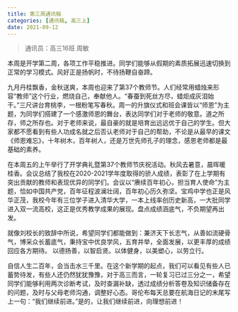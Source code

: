 ```yaml
---
title: 第三周通讯稿
categories: [通讯稿, 高三上]
date: 2021-09-12
---
```


> 通讯员：高三16班 周敏

本周是开学第二周，各项工作平稳推进。同学们能够从假期的素质拓展迅速切换到正常的学习模式。风好正是扬帆时，不待扬鞭自奋蹄。

九月丹桂飘香，金秋送爽，本周也迎来了第37个教师节。人们经常用蜡烛来形容“教师”这个行业，燃烧自己，奉献他人。“春蚕到死丝方尽，蜡炬成灰泪始干。”三尺讲台育桃李，一根粉笔写春秋。周一的升旗仪式和班会课皆以“师恩”为主题，为同学们搭建了一个感激师恩的舞台，表达同学们对于老师的敬意。道之所存，师之所存也。对于老师来说，最自豪的就是培育出远远优于自己的学生。但大家都不愿看到有些人功成名就之后否认老师对于自己的帮助，不论是从最早的课文《师恩难忘》，十年树木，百年树人，还是万世先师孔子的理念，感恩老师都是最基础的素养。

在本周五的上午举行了开学典礼暨第37个教师节庆祝活动。秋风去暑意，晨晖暖桂香。会议总结了我校在2020-2021学年度取得的骄人成绩，表彰了在上学期有突出贡献的教师和表现优异的同学们。会议以“赓续百年初心，担当育人使命”为主题，恰如中国共产党，百年征程波澜壮阔，百年初心历久弥坚。宝鸡中学也正是风华正茂，我校今年有三位学子进入清华大学，一本上线率创历史新高，一大批同学进入双一流高校，这正是优秀教学成果的展现。盘点成绩涵底气，不负期望再出发。

就像刘校长的致辞中所说，希望同学们都能做到：兼济天下长志气，从善如流硬骨气，博采众长蓄底气，秉持宝中优良学风，五育并举，全面发展，以更丰厚的成绩回应各方期待。 以德扬善，以智启贤。以体健身，以美塑心，以劳立行。

自信人生二百年，会当击水三千里。在这个新学期的起点，我们可以看见有些人已蓄势待发，有些人还仍然犹犹豫豫，对于高三而言，一轮复习已过三分之一，希望同学们能够利用两次诊断考试，及时查漏补缺，透过成绩分析答卷及知识储备存在的问题，及时与父母老师沟通，调整好心态。哥伦布每天总要在航海日记的末尾写上一句：“我们继续前进。”是的，让我们继续前进，向理想前进！
